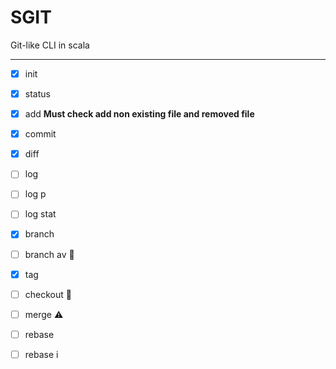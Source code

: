 # SGIT

Git-like CLI in scala

---

- [x] init
- [x] status
- [x] add **Must check add non existing file and removed file**
- [x] commit
- [x] diff
- [ ] log
- [ ] log p
- [ ] log stat
- [x] branch
- [ ] branch av :hammer:
- [x] tag
- [ ] checkout :hammer:
- [ ] merge :warning:
- [ ] rebase
- [ ] rebase i

